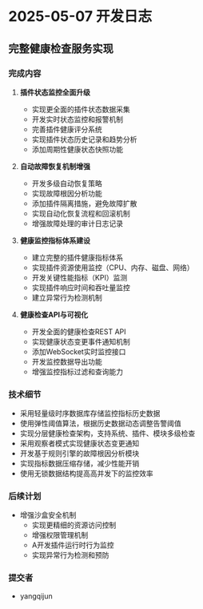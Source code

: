 <!--
 * @Author: yangqijun youngqj@126.com
 * @Date: 2025-05-07 14:30:46
 * @LastEditors: yangqijun youngqj@126.com
 * @LastEditTime: 2025-05-07 14:30:46
 * @FilePath: /qteamos/docs/changelogs/2025/2025-05-07.md
 * @Description: 
 * 
 * Copyright © Zhejiang Xiaoqu Information Technology Co., Ltd, All Rights Reserved. 
-->
# 2025-05-07 开发日志

## 完整健康检查服务实现

### 完成内容

1. **插件状态监控全面升级**
   - 实现更全面的插件状态数据采集
   - 开发实时状态监控和报警机制
   - 完善插件健康评分系统
   - 实现插件状态历史记录和趋势分析
   - 添加周期性健康状态快照功能

2. **自动故障恢复机制增强**
   - 开发多级自动恢复策略
   - 实现故障根因分析功能
   - 添加插件隔离措施，避免故障扩散
   - 实现自动化恢复流程和回滚机制
   - 增强故障处理的审计日志记录

3. **健康监控指标体系建设**
   - 建立完整的插件健康指标体系
   - 实现插件资源使用监控（CPU、内存、磁盘、网络）
   - 开发关键性能指标（KPI）监测
   - 实现插件响应时间和吞吐量监控
   - 建立异常行为检测机制

4. **健康检查API与可视化**
   - 开发全面的健康检查REST API
   - 实现健康状态变更事件通知机制
   - 添加WebSocket实时监控接口
   - 开发监控数据导出功能
   - 增强监控指标过滤和查询能力

### 技术细节

- 采用轻量级时序数据库存储监控指标历史数据
- 使用弹性阈值算法，根据历史数据动态调整告警阈值
- 实现分层健康检查架构，支持系统、插件、模块多级检查
- 采用观察者模式实现健康状态变更通知
- 开发基于规则引擎的故障根因分析模块
- 实现指标数据压缩存储，减少性能开销
- 使用无锁数据结构提高高并发下的监控效率

### 后续计划

- 增强沙盒安全机制
  - 实现更精细的资源访问控制
  - 增强权限管理机制
  - A开发插件运行时行为监控
  - 实现异常行为检测和预防

### 提交者

- yangqijun 